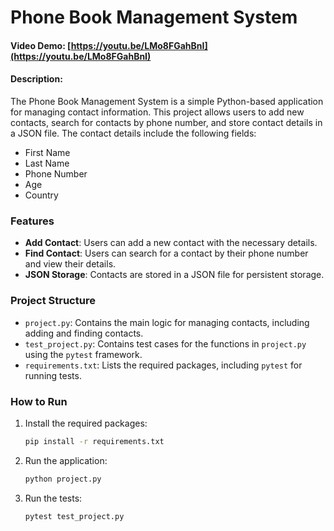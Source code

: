 # Phone Book Management System

#### Video Demo: [https://youtu.be/LMo8FGahBnI](https://youtu.be/LMo8FGahBnI)

#### Description:
The Phone Book Management System is a simple Python-based application for managing contact information. This project allows users to add new contacts, search for contacts by phone number, and store contact details in a JSON file. The contact details include the following fields:
- First Name
- Last Name
- Phone Number
- Age
- Country

### Features
- **Add Contact**: Users can add a new contact with the necessary details.
- **Find Contact**: Users can search for a contact by their phone number and view their details.
- **JSON Storage**: Contacts are stored in a JSON file for persistent storage.

### Project Structure
- `project.py`: Contains the main logic for managing contacts, including adding and finding contacts.
- `test_project.py`: Contains test cases for the functions in `project.py` using the `pytest` framework.
- `requirements.txt`: Lists the required packages, including `pytest` for running tests.

### How to Run
1. Install the required packages:
   ```sh
   pip install -r requirements.txt


2. Run the application:
   ```sh
   python project.py


3. Run the tests:
   ```sh
   pytest test_project.py

   

